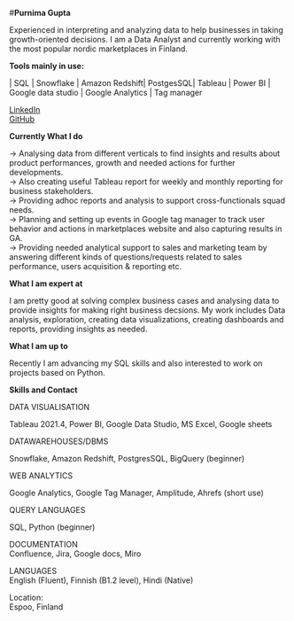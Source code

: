 #**Purnima Gupta**

Experienced in interpreting and analyzing data to help businesses in taking growth-oriented decisions. I am a Data Analyst and currently working with the most popular nordic marketplaces in Finland.

**Tools mainly in use:**

| SQL | Snowflake |  Amazon Redshift| PostgesSQL| Tableau |  Power BI | Google data studio | Google Analytics | Tag manager

[LinkedIn](https://www.linkedin.com/in/purnimagupta17/)\
[GitHub](https://purnimagupta17.github.io/Purnima-Gupta/)



**Currently What I do**

-> Analysing data from different verticals to find insights and results about product performances, growth and needed actions for further developments.\
-> Also creating useful Tableau report for weekly and monthly reporting for business stakeholders.\
-> Providing adhoc reports and analysis to support cross-functionals squad needs.\
-> Planning and setting up events in Google tag manager to track user behavior and actions in marketplaces website and also capturing results in GA.\
-> Providing needed analytical support to sales and marketing team by answering different kinds of questions/requests related to sales performance, users acquisition & reporting etc.


**What I am expert at**

I am pretty good at solving complex business cases and analysing data to provide insights for making right business decsions.
My work includes Data analysis, exploration, creating data visualizations, creating dashboards and reports, providing insights as needed.

**What I am up to**

Recently I am advancing my SQL skills and also interested to work on projects based on Python.

**Skills and Contact**

DATA VISUALISATION

Tableau 2021.4, Power BI, Google Data Studio, MS Excel, Google sheets

DATAWAREHOUSES/DBMS

Snowflake, Amazon Redshift, PostgresSQL, BigQuery (beginner)

WEB ANALYTICS

Google Analytics, Google Tag Manager, Amplitude, Ahrefs (short use)

QUERY LANGUAGES

SQL, Python (beginner)

DOCUMENTATION\
Confluence, Jira, Google docs, Miro


LANGUAGES\
English (Fluent), Finnish (B1.2 level), Hindi (Native)


Location:\
Espoo, Finland
 


